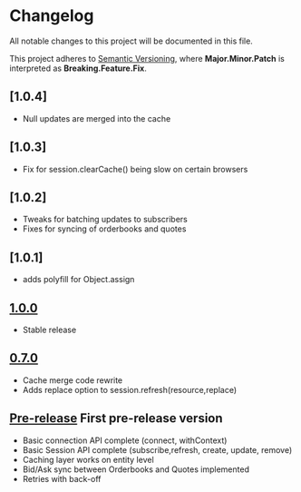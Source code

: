 # Changelog
All notable changes to this project will be documented in this file.

This project adheres to [Semantic Versioning](http://semver.org/),
where **Major.Minor.Patch** is interpreted as **Breaking.Feature.Fix**.

## [1.0.4]
- Null updates are merged into the cache

## [1.0.3]
- Fix for session.clearCache() being slow on certain browsers

## [1.0.2]
- Tweaks for batching updates to subscribers
- Fixes for syncing of orderbooks and quotes

## [1.0.1]
- adds polyfill for Object.assign

## [1.0.0]
- Stable release

## [0.7.0]
- Cache merge code rewrite
- Adds replace option to session.refresh(resource,replace)

## [Pre-release] First pre-release version
- Basic connection API complete (connect, withContext)
- Basic Session API complete (subscribe,refresh, create, update, remove)
- Caching layer works on entity level
- Bid/Ask sync between Orderbooks and Quotes implemented
- Retries with back-off


[1.0.0]: https://github.com/six-sdk/six-javascript-sdk/compare/v1.0.0...HEAD
[0.7.0]: https://github.com/six-sdk/six-javascript-sdk/compare/v0.7.0...HEAD
[Unreleased]: https://github.com/six-sdk/six-javascript-sdk/compare/v0.7.0...HEAD
[Pre-release]: https://github.com/six-sdk/six-javascript-sdk/compare/v0.7.0...HEAD
